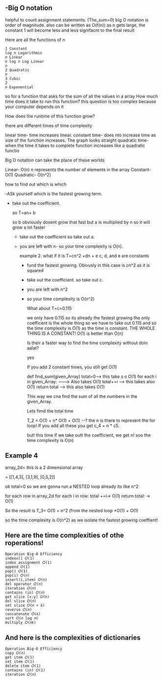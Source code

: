 -Big O notation
------------------------------------
helpful to count assignment statements. (The_sum=0)
big O notation is order of magnitude. 
also can be written as O(f(n))
as n gets large, the constant 1 will become less and less signifacnt to the final result

Here are all the functions of n
```
1 Constant
log 𝑛 Logarithmic
𝑛 Linear
𝑛 log 𝑛 Log Linear
𝑛
2 Quadratic
𝑛
3 Cubic
2
𝑛 Exponential
```

so for a function that asks for the sum of all the values in a array
How much time does it take to run this function?
this question is too  complex because your computer depends on it

How does the runtime of this function grow?

there are different times of time complexity

linear time- time increases linear.
constant time- does nto increase time as size of the function increases. The graph looks straight
quadratic time- when the time it takes to complete function increases like a quadratic functio 

Big O notation can take the place of these worlds

Linear- O(n) n represents the number of elements in the array
Constant-  O(1)
Quadratic- O(n^2)

how to find out which is which

-ASk yourself which is the fastest growing term.
- take out the coefficient.

  so T=an+ b

  so b obviously dosent grow that fast but a is multiplied by n so it will grow a lot faster
  - take out the coefficient so take out a.
  - you are left with n- so your time complexity is O(n).
 
    example 2.
    what if it is T=cn^2 +dn + e
    c, d, and e are constants

    - fund the fastest growing. Obivusly in this case is cn^2 as it is squared
    - take out the coefficient. so take out c.
    - you are left with n^2
    - so your time complexity is O(n^2)
   
      What about T=c=0.115

      we only have 0.115 so its already the fastest growing
      the only coefficent is the whole thing
      so we have to take out 0.115
      and so the time complexity is O(1)
      as the time is constant. THE WHOLE THING IS A CONSTANT!
      O(1) is better than O(n)


      Is their a faster way to find the time complexity without doin aalat?

      yes

      If you add 2 constant times, you still get O(1)

      def find_sum(given_Array)
      total=0--> this take s o O(1)
      for each i in given_Array: ---> Also takes O(1)
      total+=i --> this takes also O(1)
      return total --> this also takes O(1)

      This way we cna find the sum of all the numbers in the given_Array.


      Lets fimd the total time

      T_2 = O(1) + n* O(1) + O(1) --? the n is there to represent the for loop!
      If you add all these you get
      c_4 + n * c5.

      but! this time if we take outt the coefficient, we get n! soo the time complexity is O(n)

Example 4
----------------------------------------------------------
    
  array_2d= this is a 2 dimensional array

= [[1,4,3],
  [3,1,9],
  [0,5,2]]

  ok
  total=0
  so we are gonna run a NESTED loop already its like n^2

  for each row in array_2d
  for each i in row:
  total +=i-> O(1)
  return total: -> O(1)

  So the result is T_3= O(1) + n^2 (from the nested loop *O(1) + O(1)

  so the time complexity is O(n^2) as we isolate the fastest growing coeffient!


  Here are the time complexities of othe roperations!
  -------------------------------------

  ```
Operation Big-O Efficiency
indexx[] 𝑂(1)
index assignment 𝑂(1)
append 𝑂(1)
pop() 𝑂(1)
pop(i) 𝑂(𝑛)
insert(i,item) 𝑂(𝑛)
del operator 𝑂(𝑛)
iteration 𝑂(𝑛)
contains (in) 𝑂(𝑛)
get slice [x:y] 𝑂(𝑘)
del slice 𝑂(𝑛)
set slice 𝑂(𝑛 + 𝑘)
reverse 𝑂(𝑛)
concatenate 𝑂(𝑘)
sort 𝑂(𝑛 log 𝑛)
multiply 𝑂(𝑛𝑘)

```

And here is the complexities of dictionaries
----------------------------

```
Operation Big-O Efficiency
copy 𝑂(𝑛)
get item 𝑂(1)
set item 𝑂(1)
delete item 𝑂(1)
contains (in) 𝑂(1)
iteration 𝑂(𝑛)
```


  

  

      
